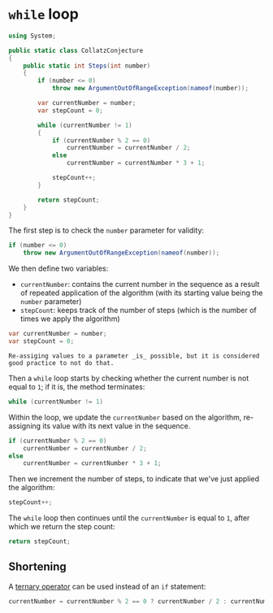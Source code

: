 # `while` loop

```csharp
using System;

public static class CollatzConjecture
{
    public static int Steps(int number)
    {
        if (number <= 0)
            throw new ArgumentOutOfRangeException(nameof(number));

        var currentNumber = number;
        var stepCount = 0;

        while (currentNumber != 1)
        {
            if (currentNumber % 2 == 0)
                currentNumber = currentNumber / 2;
            else
                currentNumber = currentNumber * 3 + 1;

            stepCount++;
        }

        return stepCount;
    }
}
```

The first step is to check the `number` parameter for validity:

```csharp
if (number <= 0)
    throw new ArgumentOutOfRangeException(nameof(number));
```

We then define two variables:

- `currentNumber`: contains the current number in the sequence as a result of repeated application of the algorithm (with its starting value being the `number` parameter)
- `stepCount`: keeps track of the number of steps (which is the number of times we apply the algorithm)

```csharp
var currentNumber = number;
var stepCount = 0;
```

```exercism/note
Re-assiging values to a parameter _is_ possible, but it is considered good practice to not do that.
```

Then a `while` loop starts by checking whether the current number is not equal to `1`; if it is, the method terminates:

```csharp
while (currentNumber != 1)
```

Within the loop, we update the `currentNumber` based on the algorithm, re-assigning its value with its next value in the sequence.

```csharp
if (currentNumber % 2 == 0)
    currentNumber = currentNumber / 2;
else
    currentNumber = currentNumber * 3 + 1;
```

Then we increment the number of steps, to indicate that we've just applied the algorithm:

```csharp
stepCount++;
```

The `while` loop then continues until the `currentNumber` is equal to `1`, after which we return the step count:

```csharp
return stepCount;
```

## Shortening

A [ternary operator][ternary-operator] can be used instead of an `if` statement:

```csharp
currentNumber = currentNumber % 2 == 0 ? currentNumber / 2 : currentNumber * 3 + 1;
```

[ternary-operator]: https://learn.microsoft.com/en-us/dotnet/csharp/language-reference/operators/conditional-operator
